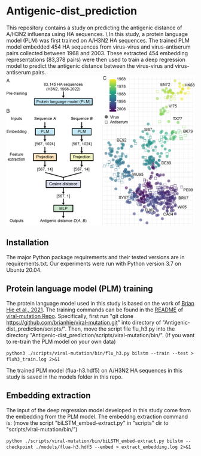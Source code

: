 # Antigenic-dist_prediction
This repository contains a study on predicting the antigenic distance of A/H3N2 influenza using HA sequences. \\
In this study, a protein language model (PLM) was first trained on A/H3N2 HA sequences. The trained PLM model embedded 454 HA sequences from virus-virus and virus-antiserum pairs collected between 1968 and 2003. These extracted 454 embedding representations (83,378 pairs) were then used to train a deep regression model to predict the antigenic distance between the virus-virus and virus-antiserum pairs.
![alt text](https://github.com/patience111/Antigenic-dist_prediction/blob/main/pics/image-abstract.png)</br>

Installation
------------
The major Python package requirements and their tested versions are in requirements.txt.
Our experiments were run with Python version 3.7 on Ubuntu 20.04.

Protein language model (PLM) training
------------
The protein language model used in this study is based on the work of [Brian Hie et al., 2021](https://www.science.org/doi/10.1126/science.abd7331). The training commands can be found in the [README](https://github.com/brianhie/viral-mutation/blob/master/README.md) of [viral-mutation Repo](https://github.com/brianhie/viral-mutation/tree/master). 
Specifically, first run "git clone https://github.com/brianhie/viral-mutation.git" into directory of "Antigenic-dist_prediction/scripts/". Then, move the script file flu_h3.py into the directory "Antigenic-dist_prediction/scripts/viral-mutation/bin/". (If you want to re-train the PLM model on your own data)

``` 
python3 ./scripts/viral-mutation/bin/flu_h3.py bilstm --train --test > fluh3_train.log 2>&1
```
The trained PLM model (flua-h3.hdf5) on A/H3N2 HA sequences in this study is saved in the models folder in this repo.

Embedding extraction 
------------
The input of the deep regression model developed in this study come from the embedding from the PLM model. The embeddng extraction command is:
(move the script "biLSTM_embed-extract.py" in "scripts" dir to "scripts/viral-mutation/bin/")
``` 
python ./scripts/viral-mutation/bin/biLSTM_embed-extract.py bilstm --checkpoint ./models/flua-h3.hdf5 --embed > extract_embedding.log 2>&1

```
